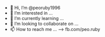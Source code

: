 - 👋 Hi, I’m @peoruby1996
- 👀 I’m interested in ...
- 🌱 I’m currently learning ...
- 💞️ I’m looking to collaborate on ...
- 📫 How to reach me ... --> fb.com/peo.ruby

<!---
peoruby1996/peoruby1996 is a ✨ special ✨ repository because its `README.md` (this file) appears on your GitHub profile.
You can click the Preview link to take a look at your changes.
--->
